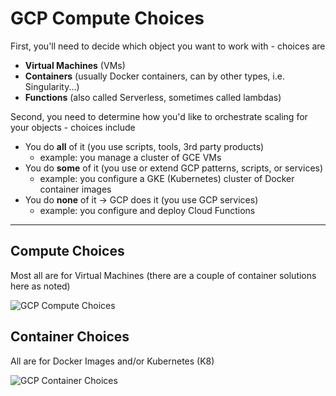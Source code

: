 # GCP Compute Choices

First, you'll need to decide which object you want to work with - choices are
- **Virtual Machines** (VMs)
- **Containers** (usually Docker containers, can by other types, i.e. Singularity...)
- **Functions** (also called Serverless, sometimes called lambdas)

Second, you need to determine how you'd like to orchestrate scaling for your objects - choices include
- You do **all** of it (you use scripts, tools, 3rd party products)
  - example: you manage a cluster of GCE VMs
- You do **some** of it (you use or extend GCP patterns, scripts, or services)
  - example: you configure a GKE (Kubernetes) cluster of Docker container images
- You do **none** of it -> GCP does it (you use GCP services)
  - example: you configure and deploy Cloud Functions
  
 ---

## Compute Choices

Most all are for Virtual Machines (there are a couple of container solutions here as noted)

![GCP Compute Choices](https://github.com/lynnlangit/gcp-essentials/blob/master/7_sample_data/images/compute-choices.png)

## Container Choices

All are for Docker Images and/or Kubernetes (K8)

![GCP Container Choices](https://github.com/lynnlangit/gcp-essentials/blob/master/7_sample_data/images/container-choices.png)
